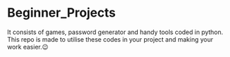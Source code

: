 # Beginner_Projects
It consists of games, password generator and handy tools coded  in python. 
This repo is made to utilise these codes in your project and making your work easier.😉
